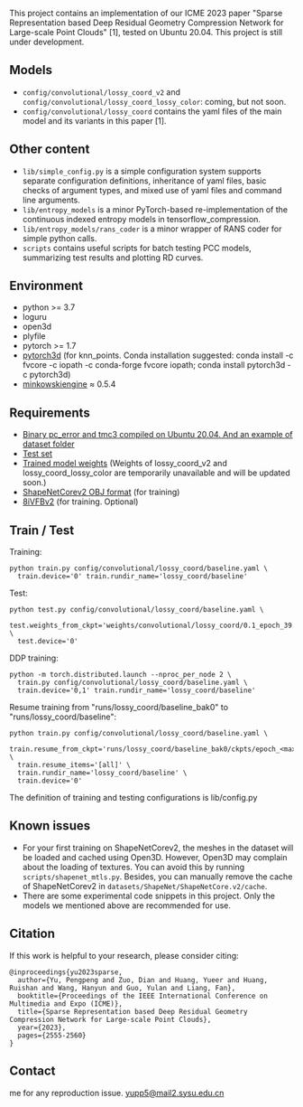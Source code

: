 This project contains an implementation of our ICME 2023 paper "Sparse Representation based Deep Residual Geometry Compression Network for Large-scale Point Clouds" [1], 
tested on Ubuntu 20.04. This project is still under development. 

## Models
- `config/convolutional/lossy_coord_v2` and `config/convolutional/lossy_coord_lossy_color`: coming, but not soon. 
- `config/convolutional/lossy_coord` contains the yaml files of the main model and its variants in this paper [1].


## Other content
- `lib/simple_config.py` is a simple configuration system supports separate configuration definitions, inheritance of yaml files, basic checks of argument types, and mixed use of yaml files and command line arguments.
- `lib/entropy_models` is a minor PyTorch-based re-implementation of the continuous indexed entropy models in tensorflow_compression.
- `lib/entropy_models/rans_coder` is a minor wrapper of RANS coder for simple python calls.
- `scripts` contains useful scripts for batch testing PCC models, summarizing test results and plotting RD curves.


## Environment
- python >= 3.7
- loguru
- open3d
- plyfile
- pytorch >= 1.7
- [pytorch3d](https://github.com/facebookresearch/pytorch3d/blob/main/INSTALL.md) (for knn_points. Conda installation suggested: conda install -c fvcore -c iopath -c conda-forge fvcore iopath; conda install pytorch3d -c pytorch3d)
- [minkowskiengine](https://github.com/NVIDIA/MinkowskiEngine?tab=readme-ov-file#pip) ≈ 0.5.4


## Requirements
- [Binary pc_error and tmc3 compiled on Ubuntu 20.04. And an example of dataset folder](https://drive.google.com/file/d/1RC62ddx_YTp0ZtwUhIXknM614sESg0ca/view?usp=sharing)
- [Test set](https://drive.google.com/file/d/1GT3L33ye70uku-HXI1pqU7diuiL3sRGo/view?usp=sharing)
- [Trained model weights](https://drive.google.com/file/d/1ivYoBtZszP8R-hO5trlulRVwZ5vO9sM9/view?usp=sharing) (Weights of lossy_coord_v2 and lossy_coord_lossy_color are temporarily unavailable and will be updated soon.)
- [ShapeNetCorev2 OBJ format](https://huggingface.co/datasets/ShapeNet/ShapeNetCore/tree/main) (for training)
- [8iVFBv2](https://plenodb.jpeg.org/pc/8ilabs) (for training. Optional)


## Train / Test
Training:
```shell
python train.py config/convolutional/lossy_coord/baseline.yaml \
  train.device='0' train.rundir_name='lossy_coord/baseline'
```
Test:
```shell
python test.py config/convolutional/lossy_coord/baseline.yaml \
  test.weights_from_ckpt='weights/convolutional/lossy_coord/0.1_epoch_39.pt' \
  test.device='0'
```
DDP training: 
```shell
python -m torch.distributed.launch --nproc_per_node 2 \
  train.py config/convolutional/lossy_coord/baseline.yaml \
  train.device='0,1' train.rundir_name='lossy_coord/baseline'
```
Resume training from "runs/lossy_coord/baseline_bak0" to "runs/lossy_coord/baseline":
```shell
python train.py config/convolutional/lossy_coord/baseline.yaml \
  train.resume_from_ckpt='runs/lossy_coord/baseline_bak0/ckpts/epoch_<maxindex>.pt' \
  train.resume_items='[all]' \
  train.rundir_name='lossy_coord/baseline' \
  train.device='0'
```

The definition of training and testing configurations is lib/config.py


## Known issues
- For your first training on ShapeNetCorev2, the meshes in the dataset will be loaded and cached using Open3D. However, Open3D may complain about the loading of textures. You can avoid this by running `scripts/shapenet_mtls.py`. Besides, you can manually remove the cache of ShapeNetCorev2 in `datasets/ShapeNet/ShapeNetCore.v2/cache`. 
- There are some experimental code snippets in this project. Only the models we mentioned above are recommended for use. 


## Citation
If this work is helpful to your research, please consider citing:
````
@inproceedings{yu2023sparse,
  author={Yu, Pengpeng and Zuo, Dian and Huang, Yueer and Huang, Ruishan and Wang, Hanyun and Guo, Yulan and Liang, Fan},
  booktitle={Proceedings of the IEEE International Conference on Multimedia and Expo (ICME)}, 
  title={Sparse Representation based Deep Residual Geometry Compression Network for Large-scale Point Clouds}, 
  year={2023},
  pages={2555-2560}
}
````

## Contact
me for any reproduction issue. <yupp5@mail2.sysu.edu.cn>
